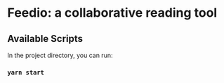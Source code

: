 # Feedio: a collaborative reading tool


## Available Scripts

In the project directory, you can run:

### `yarn start`
